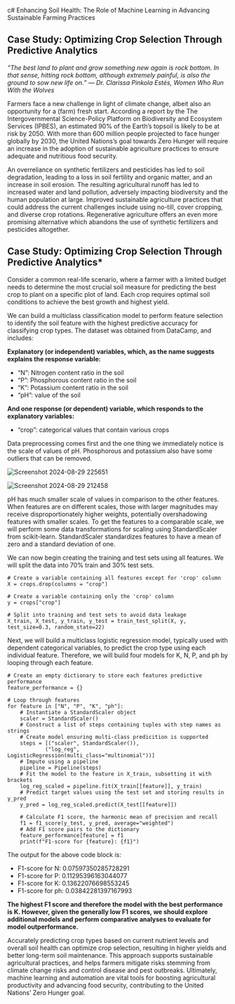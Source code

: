 c# Enhancing Soil Health: The Role of Machine Learning in Advancing Sustainable Farming Practices
## Case Study: Optimizing Crop Selection Through Predictive Analytics

*“The best land to plant and grow something new again is rock bottom. In that sense, hitting rock bottom, although extremely painful, is also the ground to sow new life on.”
— Dr. Clarissa Pinkola Estés, Women Who Run With the Wolves*

Farmers face a new challenge in light of climate change, albeit also an opportunity for a (farm) fresh start. According a report by the The Intergovernmental Science-Policy Platform on Biodiversity and Ecosystem Services (IPBES), an estimated 90% of the Earth’s topsoil is likely to be at risk by 2050. With more than 600 million people projected to face hunger globally by 2030, the United Nations’s goal towards Zero Hunger will require an increase in the adoption of sustainable agriculture practices to ensure adequate and nutritious food security.

An overreliance on synthetic fertilizers and pesticides has led to soil degradation, leading to a loss in soil fertility and organic matter, and an increase in soil erosion. The resulting agricultural runoff has led to increased water and land pollution, adversely impacting biodiversity and the human population at large. Improved sustainable agriculture practices that could address the current challenges include using no-till, cover cropping, and diverse crop rotations. Regenerative agriculture offers an even more promising alternative which abandons the use of synthetic fertilizers and pesticides altogether.

## Case Study: Optimizing Crop Selection Through Predictive Analytics*

Consider a common real-life scenario, where a farmer with a limited budget needs to determine the most crucial soil measure for predicting the best crop to plant on a specific plot of land. Each crop requires optimal soil conditions to achieve the best growth and highest yield.

We can build a multiclass classification model to perform feature selection to identify the soil feature with the highest predictive accuracy for classifying crop types. The dataset was obtained from DataCamp, and includes:

**Explanatory (or independent) variables, which, as the name suggests explains the response variable:**
- “N”: Nitrogen content ratio in the soil
- “P”: Phosphorous content ratio in the soil
- “K”: Potassium content ratio in the soil
- “pH”: value of the soil

**And one response (or dependent) variable, which responds to the explanatory variables:**
- “crop”: categorical values that contain various crops

Data preprocessing comes first and the one thing we immediately notice is the scale of values of pH. Phosphorous and potassium also have some outliers that can be removed.

![Screenshot 2024-08-29 225651](https://github.com/user-attachments/assets/76a1e05d-950e-4903-b013-6b0af05dcc57)

![Screenshot 2024-08-29 212458](https://github.com/user-attachments/assets/ac693c1f-fbaa-404b-9e33-5b49a89cf410)

pH has much smaller scale of values in comparison to the other features. When features are on different scales, those with larger magnitudes may receive disproportionately higher weights, potentially overshadowing features with smaller scales. To get the features to a comparable scale, we will perform some data transformations for scaling using StandardScaler from scikit-learn. StandardScaler standardizes features to have a mean of zero and a standard deviation of one.

We can now begin creating the training and test sets using all features. We will split the data into 70% train and 30% test sets.


    # Create a variable containing all features except for 'crop' column
    X = crops.drop(columns = "crop")
    
    # Create a variable containing only the 'crop' column
    y = crops["crop"]
    
    # Split into training and test sets to avoid data leakage
    X_train, X_test, y_train, y_test = train_test_split(X, y, test_size=0.3, random_state=22)


Next, we will build a multiclass logistic regression model, typically used with dependent categorical variables, to predict the crop type using each individual feature. Therefore, we will build four models for K, N, P, and ph by looping through each feature.

    # Create an empty dictionary to store each features predictive performance
    feature_performance = {}
    
    # Loop through features
    for feature in ["N", "P", "K", "ph"]:
        # Instantiate a StandardScaler object
        scaler = StandardScaler()
        # Construct a list of steps containing tuples with step names as strings
        # Create model ensuring multi-class predicition is supported
        steps = [("scaler", StandardScaler()),
                ("log_reg", LogisticRegression(multi_class="multinomial"))]
        # Impute using a pipeline
        pipeline = Pipeline(steps)
        # Fit the model to the feature in X_train, subsetting it with brackets
        log_reg_scaled = pipeline.fit(X_train[[feature]], y_train)
        # Predict target values using the test set and storing results in y_pred
        y_pred = log_reg_scaled.predict(X_test[[feature]]) 
        
        # Calculate F1 score, the harmonic mean of precision and recall
        f1 = f1_score(y_test, y_pred, average="weighted")
        # Add F1 score pairs to the dictionary
        feature_performance[feature] = f1
        print(f"F1-score for {feature}: {f1}")
    
The output for the above code block is:
- F1-score for N: 0.07597350285728291
- F1-score for P: 0.11295396163044077
- F1-score for K: 0.13622076698553245
- F1-score for ph: 0.03842281397167993

**The highest F1 score and therefore the model with the best performance is K. However, given the generally low F1 scores, we should explore additional models and perform comparative analyses to evaluate for model outperformance.**

Accurately predicting crop types based on current nutrient levels and overall soil health can optimize crop selection, resulting in higher yields and better long-term soil maintenance. This approach supports sustainable agricultural practices, and helps farmers mitigate risks stemming from climate change risks and control disease and pest outbreaks. Ultimately, machine learning and automation are vital tools for boosting agricultural productivity and advancing food security, contributing to the United Nations’ Zero Hunger goal.
